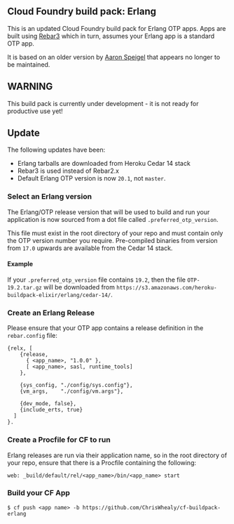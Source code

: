 ## Cloud Foundry build pack: Erlang

This is an updated Cloud Foundry build pack for Erlang OTP apps. Apps are built using [Rebar3](http://www.rebar3.org/) which in turn, assumes your Erlang app is a standard OTP app.

It is based on an older version by [Aaron Speigel](https://github.com/spiegela/cf-buildpack-erlang) that appears no longer to be maintained.

## WARNING

This build pack is currently under development - it is not ready for productive use yet!

## Update

The following updates have been:

* Erlang tarballs are downloaded from Heroku Cedar 14 stack
* Rebar3 is used instead of Rebar2.x
* Default Erlang OTP version is now `20.1`, not `master`.

### Select an Erlang version

The Erlang/OTP release version that will be used to build and run your application is now sourced from a dot file called `.preferred_otp_version`.

This file must exist in the root directory of your repo and must contain only the OTP version number you require.  Pre-compiled binaries from version from `17.0` upwards are available from the Cedar 14 stack.

#### Example

If your `.preferred_otp_version` file contains `19.2`, then the file `OTP-19.2.tar.gz` will be downloaded from `https://s3.amazonaws.com/heroku-buildpack-elixir/erlang/cedar-14/`.

### Create an Erlang Release

Please ensure that your OTP app contains a release definition in the `rebar.config` file:

    {relx, [
        {release,
          { <app_name>, "1.0.0" },
          [ <app_name>, sasl, runtime_tools]
        },

        {sys_config, "./config/sys.config"},
        {vm_args,    "./config/vm.args"},

        {dev_mode, false},
        {include_erts, true}
      ]
    }.



### Create a Procfile for CF to run

Erlang releases are run via their application name, so in the root directory of your repo, ensure that there is a Procfile containing the following:

    web: _build/default/rel/<app_name>/bin/<app_name> start



### Build your CF App

    $ cf push <app name> -b https://github.com/ChrisWhealy/cf-buildpack-erlang

